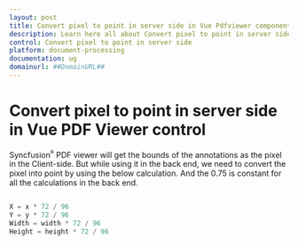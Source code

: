 ```yaml
---
layout: post
title: Convert pixel to point in server side in Vue Pdfviewer component | Syncfusion
description: Learn here all about Convert pixel to point in server side in Syncfusion Vue Pdfviewer component of Syncfusion Essential JS 2 and more.
control: Convert pixel to point in server side
platform: document-processing
documentation: ug
domainurl: ##DomainURL##
---
```


# Convert pixel to point in server side in Vue PDF Viewer control

Syncfusion<sup style="font-size:70%">&reg;</sup> PDF viewer will get the bounds of the annotations as the pixel in the Client-side. But while using it in the back end, we need to convert the pixel into point by using the below calculation. And the 0.75 is constant for all the calculations in the back end.

```ts

X = x * 72 / 96
Y = y * 72 / 96
Width = width * 72 / 96
Height = height * 72 / 96

```
